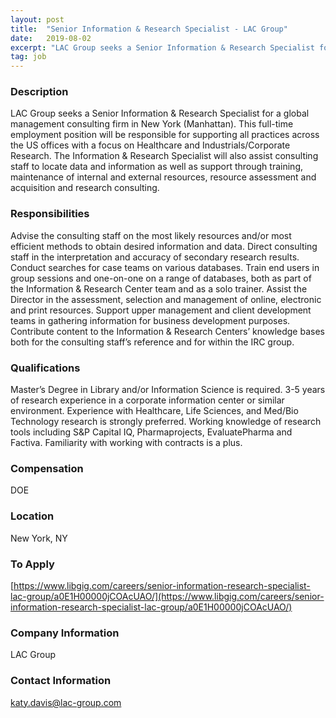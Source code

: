 ```yaml
---
layout: post
title:  "Senior Information & Research Specialist - LAC Group"
date:   2019-08-02
excerpt: "LAC Group seeks a Senior Information & Research Specialist for a global management consulting firm in New York (Manhattan). This full-time employment position will be responsible for supporting all practices across the US offices with a focus on Healthcare and Industrials/Corporate Research. The Information & Research Specialist will also assist..."
tag: job
---
```


### Description   

LAC Group seeks a Senior Information & Research Specialist for a global management consulting firm in New York (Manhattan). This full-time employment position will be responsible for supporting all practices across the US offices with a focus on Healthcare and Industrials/Corporate Research. The Information & Research Specialist will also assist consulting staff to locate data and information as well as support through training, maintenance of internal and external resources, resource assessment and acquisition and research consulting.


### Responsibilities   

Advise the consulting staff on the most likely resources and/or most efficient methods to obtain desired information and data.
Direct consulting staff in the interpretation and accuracy of secondary research results.
Conduct searches for case teams on various databases.
Train end users in group sessions and one-on-one on a range of databases, both as part of the Information & Research Center team and as a solo trainer.
Assist the Director in the assessment, selection and management of online, electronic and print resources.
Support upper management and client development teams in gathering information for business development purposes.
Contribute content to the Information & Research Centers’ knowledge bases both for the consulting staff’s reference and for within the IRC group.



### Qualifications   

Master’s Degree in Library and/or Information Science is required.
3-5 years of research experience in a corporate information center or similar environment. Experience with Healthcare, Life Sciences, and Med/Bio Technology research is strongly preferred.
Working knowledge of research tools including S&P Capital IQ, Pharmaprojects, EvaluatePharma and Factiva.
Familiarity with working with contracts is a plus.


### Compensation   

DOE


### Location   

New York, NY




### To Apply   

[https://www.libgig.com/careers/senior-information-research-specialist-lac-group/a0E1H00000jCOAcUAO/](https://www.libgig.com/careers/senior-information-research-specialist-lac-group/a0E1H00000jCOAcUAO/)


### Company Information   

LAC Group


### Contact Information   

katy.davis@lac-group.com

